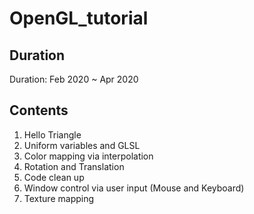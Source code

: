 # OpenGL_tutorial

## Duration

Duration: Feb 2020 ~ Apr 2020

## Contents

1. Hello Triangle
2. Uniform variables and GLSL
3. Color mapping via interpolation
4. Rotation and Translation
5. Code clean up
6. Window control via user input (Mouse and Keyboard)
7. Texture mapping